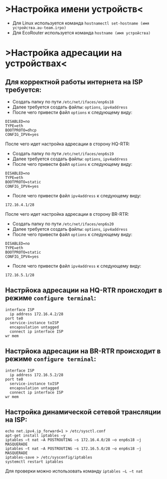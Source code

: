 # >Настройка имени устройств<
- Для Linux используется команда `hostnamectl set-hostname (имя устройства.au-team.irpo)`  
- Для EcoRouter используется команда `hostname (имя устройства)`
# >Настройка адресации на устройствах<
## Для корректной работы интернета на ISP требуется:
- Создать папку по пути `/etc/net/ifaces/enp6s18`  
- Далее требуется создать файлы: `options`, `ipv4address`  
- После чего привести файл `options` к следующему виду:
```
DISABLED=no
TYPE=eth
BOOTPROTO=dhcp
CONFIG_IPV4=yes
```  
После чего идет настройка адресации в сторону HQ-RTR:
- Создать папку по пути `/etc/net/ifaces/enp6s19`  
- Далее требуется создать файлы: `options`, `ipv4address`  
- После чего привести файл `options` к следующему виду:
```
DISABLED=no
TYPE=eth
BOOTPROTO=static
CONFIG_IPV4=yes
```
- После чего привести файл `ipv4address` к следующему виду:
```
172.16.4.1/28
```
После чего идет настройка адресации в сторону BR-RTR:
- Создать папку по пути `/etc/net/ifaces/enp6s20`  
- Далее требуется создать файлы: `options`, `ipv4address`  
- После чего привести файл `options` к следующему виду:
```
DISABLED=no
TYPE=eth
BOOTPROTO=static
CONFIG_IPV4=yes
```
- После чего привести файл `ipv4address` к следующему виду:
```
172.16.5.1/28
```
## Настрйока адресации на HQ-RTR проиcходит в режиме `configure terminal`:  
```
interface ISP  
  ip address 172.16.4.2/28  
port te0
  service-instance toISP
  encapsulation untagged
  connect ip interface ISP
wr mem
```
## Настрйока адресации на BR-RTR происходит в режиме `configure terminal`:  
```
interface ISP  
  ip address 172.16.5.2/28  
port te0
  service-instance toISP
  encapsulation untagged
  connect ip interface ISP
wr mem
```
## Настройка динамической сетевой трансляции на ISP:
```
echo net.ipv4.ip_forward=1 > /etc/sysctl.conf
apt-get install iptables –y   
iptables –t nat –A POSTROUTING –s 172.16.4.0/28 –o enp6s18 –j MASQUERADE  
iptables –t nat –A POSTROUTING –s 172.16.5.0/28 –o enp6s18 –j MASQUERADE  
iptables-save > /etc/sysconfig/iptables  
systemctl restart iptables  
```
Для проверки можно использовать команду `iptables –L –t nat`
